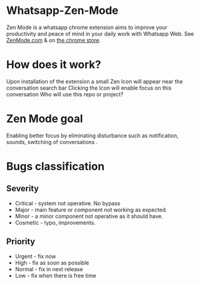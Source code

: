 # Whatsapp-Zen-Mode
Zen Mode is a whatsapp chrome extension aims to improve your productivity and peace of mind in your daily work with Whatsapp Web.
See [ZenMode.com](https://www.zenmode.com/) & on [the chrome store](https://chrome.google.com/webstore/detail/zen-mode-for-whatsapp-bet/dbpmpbfpicojogpodnicpjomaojiiocp).

# How does it work?
Upon installation of the extension a small Zen Icon will appear near the conversation search bar
Clicking the Icon will enable focus on this conversation
Who will use this repo or project?

# Zen Mode goal
Enabling better focus by eliminating disturbance such as notification, sounds, switching of conversations .

# Bugs classification
## Severity
*	Critical - system not operative. No bypass
*	Major - main feature or component not working as expected.
*	Minor - a minor component not operative as it should have.
*	Cosmetic - typo, improvements.

## Priority
*	Urgent - fix now
*	High - fix as soon as possible
*	Normal - fix in next release
*	Low - fix when there is free time
